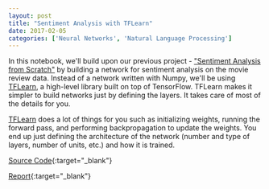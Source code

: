 ```yaml
---
layout: post
title: "Sentiment Analysis with TFLearn"
date: 2017-02-05
categories: ['Neural Networks', 'Natural Language Processing']
---
```


In this notebook, we'll build upon our previous project - ["Sentiment Analysis from Scratch"](https://srikanthpagadala.github.io/notes/2017/02/05/sentiment-analysis-from-scratch)  by building a network for sentiment analysis on the movie review data. Instead of a network written with Numpy, we'll be using [TFLearn](http://tflearn.org/), a high-level library built on top of TensorFlow. TFLearn makes it simpler to build networks just by defining the layers. It takes care of most of the details for you.

[TFLearn](http://tflearn.org/) does a lot of things for you such as initializing weights, running the forward pass, and performing backpropagation to update the weights. You end up just defining the architecture of the network (number and type of layers, number of units, etc.) and how it is trained.

[Source Code](https://github.com/srikanthpagadala/udacity/tree/master/Deep%20Learning%20Nanodegree%20Foundation/Sentiment%20Analysis%20with%20TFLearn){:target="_blank"}

[Report](http://htmlpreview.github.io/?https://github.com/srikanthpagadala/udacity/blob/master/Deep%20Learning%20Nanodegree%20Foundation/Sentiment%20Analysis%20with%20TFLearn/report.html){:target="_blank"}
